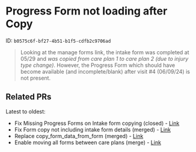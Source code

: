 # Progress Form not loading after Copy

ID: `b0575c6f-bf27-4b51-b1f5-cdfb2c9706ad`

> Looking at the manage forms link, the intake form was completed at 05/29 and _was copied from care plan 1 to care plan 2 (due to injury type change)_. However, the Progress Form which should have become available (and incomplete/blank) after visit #4 (06/09/24) is not present.

## Related PRs

Latest to oldest:

- Fix Missing Progress Forms on Intake form copying (closed) - [Link](https://github.com/lunacare/backend/pull/11821)
- Fix Form copy not including intake form details (merged) - [Link](https://github.com/lunacare/backend/pull/11702)
- Replace copy_form_data_from_form (merged) - [Link](https://github.com/lunacare/backend/pull/11078)
- Enable moving all forms between care plans (merge) - [Link](https://github.com/lunacare/backend/pull/11019)

